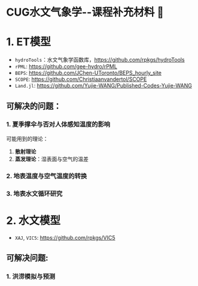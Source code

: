# CUG水文气象学--课程补充材料 👋

<!--

**Here are some ideas to get you started:**

🙋‍♀️ A short introduction - what is your organization all about?
🌈 Contribution guidelines - how can the community get involved?
👩‍💻 Useful resources - where can the community find your docs? Is there anything else the community should know?
🍿 Fun facts - what does your team eat for breakfast?
🧙 Remember, you can do mighty things with the power of [Markdown](https://docs.github.com/github/writing-on-github/getting-started-with-writing-and-formatting-on-github/basic-writing-and-formatting-syntax)
-->

# 1. ET模型

- `hydroTools`：水文气象学函数库，https://github.com/rpkgs/hydroTools
- `rPML`: https://github.com/gee-hydro/rPML
- `BEPS`: https://github.com/JChen-UToronto/BEPS_hourly_site
- `SCOPE`: https://github.com/Christiaanvandertol/SCOPE
- `Land.jl`: https://github.com/Yujie-WANG/Published-Codes-Yujie-WANG

## 可解决的问题：

### 1. 夏季撑伞与否对人体感知温度的影响
  
  可能用到的理论：
  1. **散射理论**
  2. **蒸发理论**：湿表面与空气的温差

### 2. 地表温度与空气温度的转换

### 3. 地表水文循环研究

# 2. 水文模型
- `XAJ`, `VIC5`: https://github.com/rpkgs/VIC5

## 可解决问题: 
### 1. 洪涝模拟与预测 
